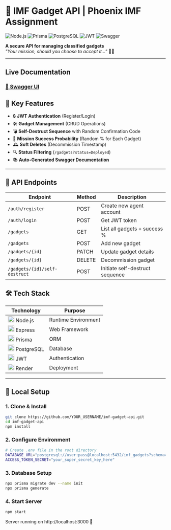 # 🚀 IMF Gadget API | Phoenix IMF Assignment

![Node.js](https://img.shields.io/badge/Node.js-18.x-green)
![Prisma](https://img.shields.io/badge/Prisma-ORM-blue)
![PostgreSQL](https://img.shields.io/badge/PostgreSQL-DB-informational)
![JWT](https://img.shields.io/badge/JWT-Auth-orange)
![Swagger](https://img.shields.io/badge/Swagger-Docs-brightgreen)

**A secure API for managing classified gadgets**  
*"Your mission, should you choose to accept it..."* 💼🔫

---

## Live Documentation

### [🔗 Swagger UI](https://imf-gadget-api-zy90.onrender.com/api-docs/)

## 🌟 Key Features

- 🔒 **JWT Authentication** (Register/Login)
- 🛠️ **Gadget Management** (CRUD Operations)
- 💣 **Self-Destruct Sequence** with Random Confirmation Code
- 🎲 **Mission Success Probability** (Random % for Each Gadget)
- 🕰️ **Soft Deletes** (Decommission Timestamp)
- 🔍 **Status Filtering** (`/gadgets?status=Deployed`)
- 📚 **Auto-Generated Swagger Documentation**

---

## 📡 API Endpoints

| Endpoint                       | Method  | Description                        |
|--------------------------------|---------|------------------------------------|
| `/auth/register`               | POST    | Create new agent account          |
| `/auth/login`                  | POST    | Get JWT token                     |
| `/gadgets`                     | GET     | List all gadgets + success %      |
| `/gadgets`                     | POST    | Add new gadget                    |
| `/gadgets/{id}`                | PATCH   | Update gadget details             |
| `/gadgets/{id}`                | DELETE  | Decommission gadget               |
| `/gadgets/{id}/self-destruct`  | POST    | Initiate self-destruct sequence   |


## 🛠️ Tech Stack

| **Technology**       | **Purpose**                     |
|-----------------------|---------------------------------|
| <img src="https://img.icons8.com/color/48/nodejs.png" width="20"> Node.js | Runtime Environment |
| <img src="https://img.icons8.com/color/48/express-js.png" width="20"> Express | Web Framework |
| <img src="https://prismalens.vercel.app/header-logo-dark.svg" width="20"> Prisma | ORM |
| <img src="https://img.icons8.com/color/48/postgreesql.png" width="20"> PostgreSQL | Database |
| <img src="https://jwt.io/img/pic_logo.svg" width="20"> JWT | Authentication |
| <img src="https://img.icons8.com/clouds/48/000000/render.png" width="20"> Render | Deployment |

---

## 🚀 Local Setup

### 1. Clone & Install
```bash
git clone https://github.com/YOUR_USERNAME/imf-gadget-api.git
cd imf-gadget-api
npm install
```

### 2. Configure Environment
```bash
# Create .env file in the root directory
DATABASE_URL="postgresql://user:pass@localhost:5432/imf_gadgets?schema=public"
ACCESS_TOKEN_SECRET="your_super_secret_key_here"
```

### 3. Database Setup
```bash
npx prisma migrate dev --name init
npx prisma generate
```

### 4. Start Server
```bash
npm start
```

Server running on http://localhost:3000 🚨
